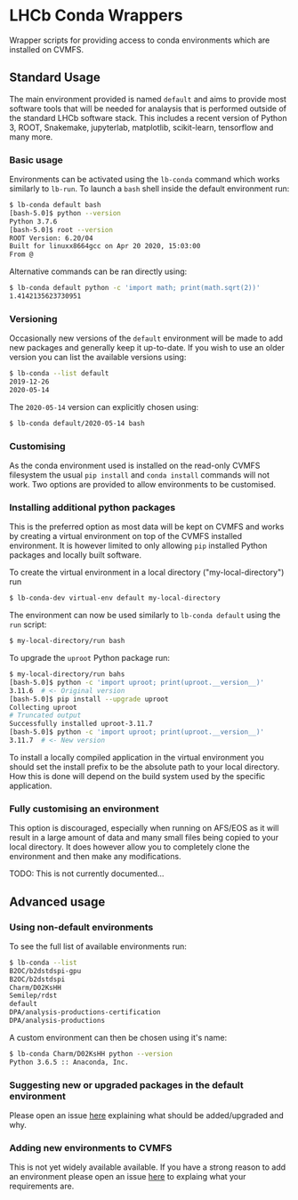 # LHCb Conda Wrappers

Wrapper scripts for providing access to conda environments which are installed on CVMFS.

## Standard Usage

The main environment provided is named `default` and aims to provide most software tools that will be needed for analaysis that is performed outside of the standard LHCb software stack.
This includes a recent version of Python 3, ROOT, Snakemake, jupyterlab, matplotlib, scikit-learn, tensorflow and many more.

### Basic usage

Environments can be activated using the `lb-conda` command which works similarly to `lb-run`.
To launch a `bash` shell inside the default environment run:

```bash
$ lb-conda default bash
[bash-5.0]$ python --version
Python 3.7.6
[bash-5.0]$ root --version
ROOT Version: 6.20/04
Built for linuxx8664gcc on Apr 20 2020, 15:03:00
From @
```

Alternative commands can be ran directly using:

```bash
$ lb-conda default python -c 'import math; print(math.sqrt(2))'
1.4142135623730951
```

### Versioning

Occasionally new versions of the `default` environment will be made to add new packages and generally keep it up-to-date.
If you wish to use an older version you can list the available versions using:

```bash
$ lb-conda --list default
2019-12-26
2020-05-14
```

The `2020-05-14` version can explicitly chosen using:

```bash
$ lb-conda default/2020-05-14 bash
```

### Customising

As the conda environment used is installed on the read-only CVMFS filesystem the usual `pip install` and `conda install` commands will not work.
Two options are provided to allow environments to be customised.

### Installing additional python packages

This is the preferred option as most data will be kept on CVMFS and works by creating a virtual environment on top of the CVMFS installed environment.
It is however limited to only allowing `pip` installed Python packages and locally built software.

To create the virtual environment in a local directory ("my-local-directory") run

```bash
$ lb-conda-dev virtual-env default my-local-directory
```

The environment can now be used similarly to `lb-conda default` using the `run` script:

```bash
$ my-local-directory/run bash
```

To upgrade the `uproot` Python package run:

```bash
$ my-local-directory/run bahs
[bash-5.0]$ python -c 'import uproot; print(uproot.__version__)'
3.11.6  # <- Original version
[bash-5.0]$ pip install --upgrade uproot
Collecting uproot
# Truncated output
Successfully installed uproot-3.11.7
[bash-5.0]$ python -c 'import uproot; print(uproot.__version__)'
3.11.7  # <- New version
```

To install a locally compiled application in the virtual environment you should set the install prefix to be the absolute path to your local directory.
How this is done will depend on the build system used by the specific application.

### Fully customising an environment

This option is discouraged, especially when running on AFS/EOS as it will result in a large amount of data and many small files being copied to your local directory.
It does however allow you to completely clone the environment and then make any modifications.

TODO: This is not currently documented...

## Advanced usage

### Using non-default environments

To see the full list of available environments run:

```bash
$ lb-conda --list
B2OC/b2dstdspi-gpu
B2OC/b2dstdspi
Charm/D02KsHH
Semilep/rdst
default
DPA/analysis-productions-certification
DPA/analysis-productions
```

A custom environment can then be chosen using it's name:

```bash
$ lb-conda Charm/D02KsHH python --version
Python 3.6.5 :: Anaconda, Inc.
```

### Suggesting new or upgraded packages in the default environment

Please open an issue [here](https://gitlab.cern.ch/lhcb-core/conda-environments/-/issues) explaining what should be added/upgraded and why.

### Adding new environments to CVMFS

This is not yet widely available available.
If you have a strong reason to add an environment please open an issue [here](https://gitlab.cern.ch/lhcb-core/conda-environments/-/issues) to explaing what your requirements are.
